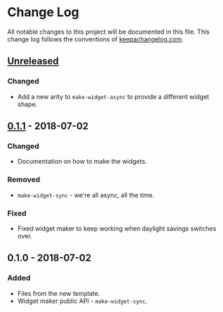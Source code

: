 # Change Log
All notable changes to this project will be documented in this file. This change log follows the conventions of [keepachangelog.com](http://keepachangelog.com/).

## [Unreleased]
### Changed
- Add a new arity to `make-widget-async` to provide a different widget shape.

## [0.1.1] - 2018-07-02
### Changed
- Documentation on how to make the widgets.

### Removed
- `make-widget-sync` - we're all async, all the time.

### Fixed
- Fixed widget maker to keep working when daylight savings switches over.

## 0.1.0 - 2018-07-02
### Added
- Files from the new template.
- Widget maker public API - `make-widget-sync`.

[Unreleased]: https://github.com/your-name/problem25/compare/0.1.1...HEAD
[0.1.1]: https://github.com/your-name/problem25/compare/0.1.0...0.1.1
